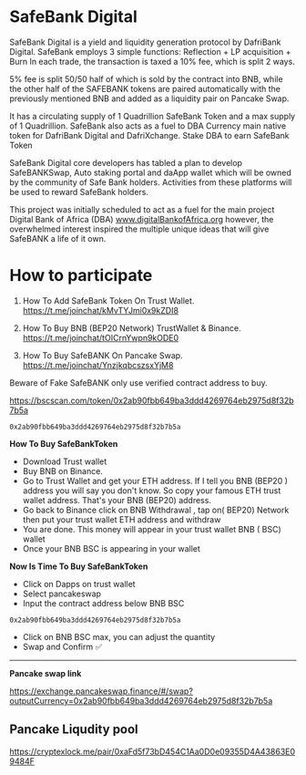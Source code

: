 # SafeBank Digital

SafeBank Digital is a yield and liquidity generation protocol by DafriBank Digital. SafeBank employs 3 simple functions: Reflection + LP acquisition + Burn In each trade, the transaction is taxed a 10% fee, which is split 2 ways.

5% fee is split 50/50 half of which is sold by the contract into BNB, while the other half of the SAFEBANK tokens are paired automatically with the previously mentioned BNB and added as a liquidity pair on Pancake Swap.

It has a circulating supply of 1 Quadrillion SafeBank Token and a max supply of 1 Quadrillion.  SafeBank  also acts as a fuel to DBA Currency main native token for DafriBank Digital and DafriXchange. Stake DBA to earn SafeBank Token

SafeBank Digital core developers has tabled a plan to develop SafeBANKSwap, Auto staking portal and daApp wallet which will be owned by the community of Safe Bank holders. Activities from these platforms will be used to reward SafeBank holders.

This project was initially scheduled to act as a fuel for the main project Digital Bank of Africa (DBA) www.digitalBankofAfrica.org however, the overwhelmed interest inspired the multiple unique ideas that will give SafeBANK a life of it own.

# How to participate

1. How To Add SafeBank Token On Trust Wallet.
https://t.me/joinchat/kMvTYJmi0x9kZDI8

2. How To Buy BNB (BEP20 Network) TrustWallet & Binance.  
https://t.me/joinchat/tOICrnYwpn9kODE0

3. How To Buy SafeBANK On Pancake Swap. https://t.me/joinchat/YnzjkqbcszsxYjM8

Beware of Fake SafeBANK only use verified contract address to buy.

https://bscscan.com/token/0x2ab90fbb649ba3ddd4269764eb2975d8f32b7b5a
```
0x2ab90fbb649ba3ddd4269764eb2975d8f32b7b5a
```


**How To Buy SafeBankToken**

 - Download Trust wallet
 - Buy BNB on Binance.
 - Go to Trust Wallet and get your ETH address. If I tell you BNB (BEP20 ) address you will say you don't know. So copy your famous ETH trust wallet address. That's your BNB (BEP20) address.
 - Go back to Binance click on BNB  Withdrawal , tap on( BEP20) Network then put your trust wallet ETH address and withdraw
- You are done. This money will appear in your trust wallet BNB ( BSC) wallet 
- Once your BNB BSC is appearing in your wallet

**Now Is Time To Buy SafeBankToken**

 - Click on Dapps on trust wallet
 - Select pancakeswap 
 - Input the contract address below BNB BSC 
 ```
 0x2ab90fbb649ba3ddd4269764eb2975d8f32b7b5a
```
 - Click on BNB BSC max, you can adjust the quantity
 - Swap and Confirm ✅

 ------
 **Pancake swap link**

https://exchange.pancakeswap.finance/#/swap?outputCurrency=0x2ab90fbb649ba3ddd4269764eb2975d8f32b7b5a

## Pancake Liqudity pool

https://cryptexlock.me/pair/0xaFd5f73bD454C1Aa0D0e09355D4A43863E09484F